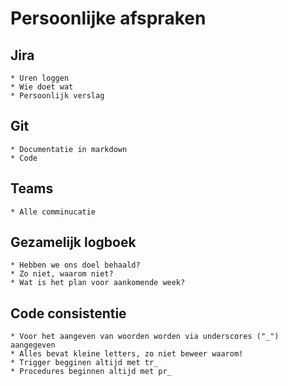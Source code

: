 # Persoonlijke afspraken

## Jira
	* Uren loggen 
	* Wie doet wat 
	* Persoonlijk verslag 

## Git 
	* Documentatie in markdown 
	* Code
	
## Teams 
	* Alle comminucatie

## Gezamelijk logboek
	* Hebben we ons doel behaald?
	* Zo niet, waarom niet?
	* Wat is het plan voor aankomende week?
	
## Code consistentie
	* Voor het aangeven van woorden worden via underscores ("_") aangegeven 
	* Alles bevat kleine letters, zo niet beweer waarom!
	* Trigger begginen altijd met tr_
	* Procedures beginnen altijd met pr_
	